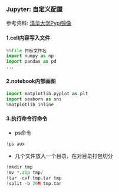 ### Jupyter: 自定义配置

参考资料: [清华大学Pypi镜像](https://mirror.tuna.tsinghua.edu.cn/help/pypi/)

#### 1.cell内容写入文件

```python
%%file 目标文件名
import numpy as np
import pandas as pd
...
```

#### 2.notebook内部画图

```python
import matplotlib.pyplot as plt
import seaborn as sns
%matplotlib inline
```

#### 3.执行命令行命令

* ps命令

```python
!ps aux
```

* 几个文件放入一个目录，在对目录打包切分

```python
!mkdir tmp
!mv *.zip tmp/
!tar -cvf tmp.tar tmp
!split -b 20M tmp.tar 

